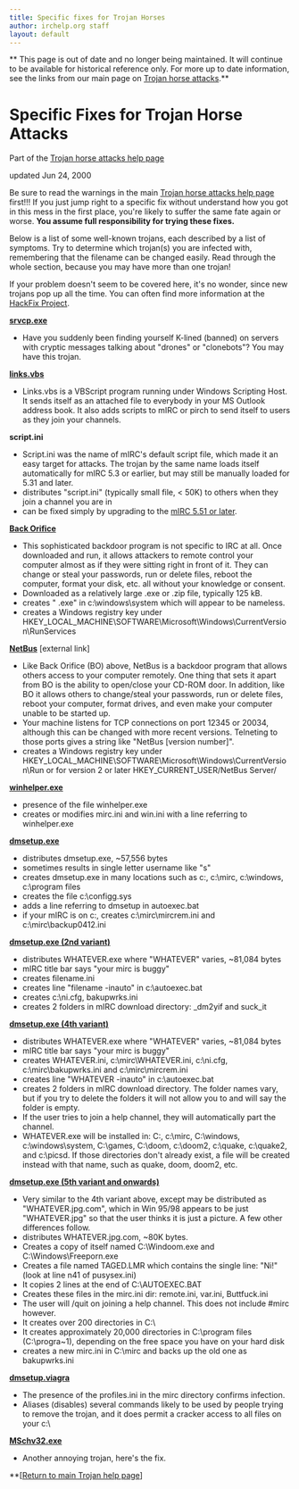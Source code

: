 ```yaml
---
title: Specific fixes for Trojan Horses
author: irchelp.org staff
layout: default
---
```


** This page is out of date and no longer being maintained. It will continue to be available for historical reference only. For more up to date information, see the links from our main page on [Trojan horse attacks](trojan.html).**

# Specific Fixes for Trojan Horse Attacks

Part of the [Trojan horse attacks help
page](http://www.irchelp.org/irchelp/security/trojan.html)

updated Jun 24, 2000

Be sure to read the warnings in the main [Trojan horse attacks help
page](http://www.irchelp.org/irchelp/security/trojan.html) first!!! If you
just jump right to a specific fix without understand how you got in this mess
in the first place, you're likely to suffer the same fate again or worse.
**You assume full responsibility for trying these fixes.**

Below is a list of some well-known trojans, each described by a list of
symptoms. Try to determine which trojan(s) you are infected with, remembering
that the filename can be changed easily. Read through the whole section,
because you may have more than one trojan!

If your problem doesn't seem to be covered here, it's no wonder, since new
trojans pop up all the time. You can often find more information at the
[HackFix Project](http://www.hackfix.org/).

**[srvcp.exe](srvcp.html)**

  * Have you suddenly been finding yourself K-lined (banned) on servers with cryptic messages talking about "drones" or "clonebots"? You may have this trojan.

**[links.vbs](linksvbs.txt)**

  * Links.vbs is a VBScript program running under Windows Scripting Host. It sends itself as an attached file to everybody in your MS Outlook address book. It also adds scripts to mIRC or pirch to send itself to users as they join your channels.

**script.ini**

  * Script.ini was the name of mIRC's default script file, which made it an easy target for attacks. The trojan by the same name loads itself automatically for mIRC 5.3 or earlier, but may still be manually loaded for 5.31 and later.
  * distributes "script.ini" (typically small file, < 50K) to others when they join a channel you are in
  * can be fixed simply by upgrading to the [mIRC 5.51 or later](/irchelp/mirc/).

**[Back Orifice](bo.html)**

  * This sophisticated backdoor program is not specific to IRC at all. Once downloaded and run, it allows attackers to remote control your computer almost as if they were sitting right in front of it. They can change or steal your passwords, run or delete files, reboot the computer, format your disk, etc. all without your knowledge or consent.
  * Downloaded as a relatively large .exe or .zip file, typically 125 kB.
  * creates " .exe" in c:\windows\system which will appear to be nameless.
  * creates a Windows registry key under HKEY_LOCAL_MACHINE\SOFTWARE\Microsoft\Windows\CurrentVersion\RunServices

**[NetBus](http://www.hackfix.org/netbusfix/index.shtml)** [external link]

  * Like Back Orifice (BO) above, NetBus is a backdoor program that allows others access to your computer remotely. One thing that sets it apart from BO is the ability to open/close your CD-ROM door. In addition, like BO it allows others to change/steal your passwords, run or delete files, reboot your computer, format drives, and even make your computer unable to be started up.
  * Your machine listens for TCP connections on port 12345 or 20034, although this can be changed with more recent versions. Telneting to those ports gives a string like "NetBus [version number]".
  * creates a Windows registry key under HKEY_LOCAL_MACHINE\SOFTWARE\Microsoft\Windows\CurrentVersion\Run or for version 2 or later HKEY_CURRENT_USER/NetBus Server/

**[winhelper.exe](winhelper.txt)**

  * presence of the file winhelper.exe
  * creates or modifies mirc.ini and win.ini with a line referring to winhelper.exe

**[dmsetup.exe](dmsetup.txt)**

  * distributes dmsetup.exe, ~57,556 bytes
  * sometimes results in single letter username like "s"
  * creates dmsetup.exe in many locations such as c:\, c:\mirc, c:\windows, c:\program files
  * creates the file c:\configg.sys
  * adds a line referring to dmsetup in autoexec.bat
  * if your mIRC is on c:, creates c:\mirc\mircrem.ini and c:\mirc\backup0412.ini

**[dmsetup.exe (2nd variant)](dmsetup2.txt)**

  * distributes WHATEVER.exe where "WHATEVER" varies, ~81,084 bytes
  * mIRC title bar says "your mirc is buggy"
  * creates filename.ini
  * creates line "filename -inauto" in c:\autoexec.bat
  * creates c:\ni.cfg, bakupwrks.ini
  * creates 2 folders in mIRC download directory: _dm2yif and suck_it

**[dmsetup.exe (4th variant)](fix4.html)**

  * distributes WHATEVER.exe where "WHATEVER" varies, ~81,084 bytes
  * mIRC title bar says "your mirc is buggy"
  * creates WHATEVER.ini, c:\mirc\WHATEVER.ini, c:\ni.cfg, c:\mirc\bakupwrks.ini and c:\mirc\mircrem.ini
  * creates line "WHATEVER -inauto" in c:\autoexec.bat
  * creates 2 folders in mIRC download directory. The folder names vary, but if you try to delete the folders it will not allow you to and will say the folder is empty.
  * If the user tries to join a help channel, they will automatically part the channel.
  * WHATEVER.exe will be installed in: C:\, c:\mirc, C:\windows, c:\windows\system, C:\games, C:\doom, c:\doom2, c:\quake, c:\quake2, and c:\picsd. If those directories don't already exist, a file will be created instead with that name, such as quake, doom, doom2, etc.

**[dmsetup.exe (5th variant and onwards)](fix5.html)**

  * Very similar to the 4th variant above, except may be distributed as "WHATEVER.jpg.com", which in Win 95/98 appears to be just "WHATEVER.jpg" so that the user thinks it is just a picture. A few other differences follow.
  * distributes WHATEVER.jpg.com, ~80K bytes.
  * Creates a copy of itself named C:\Windoom.exe and C:\Windows\Freeporn.exe
  * Creates a file named TAGED.LMR which contains the single line: "Ni!" (look at line n41 of pusysex.ini)
  * It copies 2 lines at the end of C:\AUTOEXEC.BAT
  * Creates these files in the mirc.ini dir: remote.ini, var.ini, Buttfuck.ini
  * The user will /quit on joining a help channel. This does not include #mirc however.
  * It creates over 200 directories in C:\
  * It creates approximately 20,000 directories in C:\program files (C:\progra~1), depending on the free space you have on your hard disk
  * creates a new mirc.ini in C:\mirc and backs up the old one as bakupwrks.ini

**[dmsetup.viagra](dmsetup-v.txt)**

  * The presence of the profiles.ini in the mirc directory confirms infection.
  * Aliases (disables) several commands likely to be used by people trying to remove the trojan, and it does permit a cracker access to all files on your c:\

**[MSchv32.exe](mschv32.txt)**

  * Another annoying trojan, here's the fix.

**[[Return to main Trojan help page](trojan.html)]

